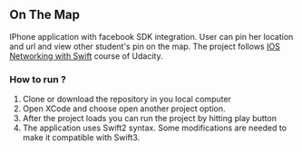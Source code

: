 ## On The Map

IPhone application with facebook SDK integration. User can pin her location and url
and view other student's pin on the map. 
The project follows [IOS Networking with Swift](https://www.udacity.com/course/ios-networking-with-swift--ud421) course of Udacity.

### How to run ? 
1. Clone or download the repository in you local computer
2. Open XCode and choose open another project option. 
3. After the project loads you can run the project by hitting play button
4. The application uses Swift2 syntax. Some modifications are needed to make it compatible with Swift3.